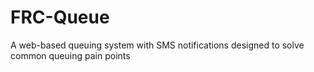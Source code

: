 # FRC-Queue
A web-based queuing system with SMS notifications designed to solve common queuing pain points
